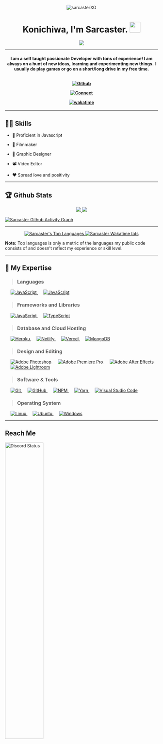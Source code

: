 <p  align="center">
  
<img src="https://komarev.com/ghpvc/?username=sarcasterXO&label=Profile%20views&color=0e75b6&style=for-the-badge" alt="sarcasterXO" />
  
</p>

<h1  align="center"> 
  Konichiwa, I'm Sarcaster. 
  <img  src="https://images-wixmp-ed30a86b8c4ca887773594c2.wixmp.com/f/c1151233-3650-45b0-aca8-bbbd0a59253e/dasqswi-e02ae120-0ee2-47df-a075-39a39b3508ff.gif?token=eyJ0eXAiOiJKV1QiLCJhbGciOiJIUzI1NiJ9.eyJzdWIiOiJ1cm46YXBwOjdlMGQxODg5ODIyNjQzNzNhNWYwZDQxNWVhMGQyNmUwIiwiaXNzIjoidXJuOmFwcDo3ZTBkMTg4OTgyMjY0MzczYTVmMGQ0MTVlYTBkMjZlMCIsIm9iaiI6W1t7InBhdGgiOiJcL2ZcL2MxMTUxMjMzLTM2NTAtNDViMC1hY2E4LWJiYmQwYTU5MjUzZVwvZGFzcXN3aS1lMDJhZTEyMC0wZWUyLTQ3ZGYtYTA3NS0zOWEzOWIzNTA4ZmYuZ2lmIn1dXSwiYXVkIjpbInVybjpzZXJ2aWNlOmZpbGUuZG93bmxvYWQiXX0.FUZt5_ZO8AEHlv4_hDv3t1lDgTIi1RrXQWb36WcL5YI"  width="35"></h1>

<p  align="center">
<a  href="https://github.com/sarcasterXO"><img  src="https://readme-typing-svg.herokuapp.com?font=Roboto+Mono&size=30&duration=3000&pause=1000&color=F72002&center=true&width=500&height=50&lines=Backend+Developer;Quick+Learner;Graphic+Designer;Video+Editor;Gamer"></a>
</p>

<hr/>

<h4  align="center">I am a self taught passionate Developer with tons of experience! I am always on a hunt of new ideas, learning and experimenting new things. I usually do play games or go on a short/long drive in my free time.

<br>
  
  <br>
   
[![Github](https://img.shields.io/github/followers/sarcasterXO?label=Follow&style=for-the-badge&logo=github)](https://github.com/sarcasterXO)

[![Connect](https://img.shields.io/discord/593119549080207361?label=Connect&style=for-the-badge&logo=discord>)](https://discord.gg/q7exh2bP4g)

[![wakatime](https://wakatime.com/badge/user/de016033-721a-43f5-98bd-0689c146b7f5.svg?style=for-the-badge)](https://wakatime.com/@sarcasterXO)

</h4>

<hr/>

## 👨‍🎓 Skills

- 🦾 Proficient in Javascript

- 📸 Filmmaker

- 🎨 Graphic Designer

- 📽 Video Editor

- ♥ Spread love and positivity

<hr/>

## 🏆 Github Stats

<div>

<p  align="center">

<a  href="https://github-readme-stats.vercel.app/api?username=sarcasterXO&theme=vision-friendly-dark">

<img  src="https://github-readme-stats.vercel.app/api?username=sarcasterXO&count_private=true&show_icons=true&theme=vision-friendly-dark&count-private=true&border_radius=20px&v=2"  />

</a>

<a  href="https://github-readme-streak-stats.herokuapp.com/?user=sarcasterXO&theme=vision-friendly-dark">

<img  src="https://github-readme-streak-stats.herokuapp.com/?user=sarcasterXO&theme=vision-friendly-dark&count-private=true&v=2&border_radius=20px"  />

</a>

[![Sarcaster Github Activity Graph](https://activity-graph.herokuapp.com/graph?username=sarcasterXO&bg_color=292426&color=fcfcfc&line=ffa70f&point=ffffff&area=true&hide_border=true&radius=20)](https://github.com/sarcasterXO)

</p>

</div>

<hr/>

<p  align="center">

<a  href="https://github-readme-stats.vercel.app/api/top-langs/?username=sarcasterXO&langs_count=8&theme=codeSTACKr&hide_border=true&bg_color=0D1117&border_radius=20px&layout=compact&v=2">

<img  alt="Sarcaster's Top Languages"  src="https://github-readme-stats.vercel.app/api/top-langs/?username=sarcasterXO&langs_count=8&theme=codeSTACKr&hide_border=true&bg_color=0D1117&border_radius=20px&layout=compact&v=2"  />

</a>

<a  href="https://github-readme-stats.vercel.app/api/wakatime?username=sarcasterXO&theme=codeSTACKr&hide_border=true&bg_color=0D1117&border_radius=20px&layout=compact&v=2">

<img  alt="Sarcaster Wakatime tats"  src="https://github-readme-stats.vercel.app/api/wakatime?username=sarcasterXO&theme=codeSTACKr&hide_border=true&bg_color=0D1117&border_radius=20px&layout=compact&v=2"  />

</a>

</p>

</div>

<b>Note:</b> Top languages is only a metric of the languages my public code consists of and doesn't reflect my experience or skill level.

<hr/>

## 🎇 My Expertise

> ### Languages

  <p align="left">
  &emsp;
    <a href="https://developer.mozilla.org/en-US/docs/Web/JavaScript" target="_blank"> 
     <img alt="JavaScript" src="https://img.shields.io/badge/javascript-FFC000?style=for-the-badge&logo=javascript&logoColor=white">
   </a> 
  &emsp;
      <a href="https://www.typescriptlang.org/" target="_blank"> 
     <img alt="JavaScript" src="https://img.shields.io/badge/typescript-%23007ACC.svg?style=for-the-badge&logo=typescript&logoColor=white">
   </a>

  </p>

> ### Frameworks and Libraries

  <p align="left">
    &emsp;
    <a href="https://nodejs.org/en/" target="_blank"> 
     <img alt="JavaScript" src="https://img.shields.io/badge/node.js-6DA55F?style=for-the-badge&logo=node.js&logoColor=white">
   </a> 
  &emsp;
      <a href="https://discord.js.org/" target="_blank"> 
     <img alt="TypeScript" src="https://img.shields.io/badge/discord.js-5865F2?style=for-the-badge&logo=discord&logoColor=black">
  </a>

  </p>

> ### Database and Cloud Hosting

  <p align="left">
&emsp;
    <a href="https://heroku.com/" target="_blank"> 
     <img alt="Heroku" src="https://img.shields.io/badge/heroku-%23430098.svg?style=for-the-badge&logo=heroku&logoColor=white">
   </a> 
  &emsp;
      <a href="https://netlify.com/" target="_blank"> 
     <img alt="Netlify" src="https://img.shields.io/badge/netlify-%23000000.svg?style=for-the-badge&logo=netlify&logoColor=#00C7B7">
  </a>
    &emsp;
      <a href="https://vercel.com/" target="_blank"> 
     <img alt="Vercel" src="https://img.shields.io/badge/vercel-%23000000.svg?style=for-the-badge&logo=vercel&logoColor=#00C7B7">
  </a>
    &emsp;
      <a href="https://mongodb.com/" target="_blank"> 
     <img alt="MongoDB" src="https://img.shields.io/badge/MongoDB-%234ea94b.svg?style=for-the-badge&logo=mongodb&logoColor=white">
  </a>

  </p>

> ### Design and Editing

<p align="left">
 &emsp;
    <a href="https://www.adobe.com/in/products/photoshop.html" target="_blank"> 
     <img alt="Adobe Photoshop" src="https://img.shields.io/badge/adobe%20photoshop-%2331A8FF.svg?style=for-the-badge&logo=adobephotoshop&logoColor=white">
   </a> 
  &emsp;
      <a href="https://www.adobe.com/products/premiere.html" target="_blank"> 
     <img alt="Adobe Premiere Pro" src="https://img.shields.io/badge/adobe%20Premiere%20Pro-5D3FD3?style=for-the-badge&logo=adobepremierepro&logoColor=white">
  </a>
    &emsp;
      <a href="https://www.adobe.com/products/aftereffects.html" target="_blank"> 
     <img alt="Adobe After Effects" src="https://img.shields.io/badge/adobe%20After%20Effects-5D3FD3?style=for-the-badge&logo=adobeaftereffects&logoColor=white">
  </a>
    &emsp;
      <a href="https://www.adobe.com/in/products/photoshop-lightroom.html" target="_blank"> 
     <img alt="Adobe Lightroom" src="https://img.shields.io/badge/adobe%20Lightroom-%2331A8FF.svg?style=for-the-badge&logo=adobelightroom&logoColor=white">
  </a>

 </p>

> ### Software & Tools

<p align="left">

&emsp;
<a href="https://git-scm.com/" target="_blank">
<img alt="Git" src="https://img.shields.io/badge/git-%23F05033.svg?style=for-the-badge&logo=git&logoColor=white">
</a>
&emsp;
<a href="https://github.com/" target="_blank">
<img alt="GitHub" src="https://img.shields.io/badge/github-%23121011.svg?style=for-the-badge&logo=github&logoColor=white">
</a>
&emsp;
<a href="https://npmjs.com" target="_blank">
<img alt="NPM" src="https://img.shields.io/badge/NPM-%23000000.svg?style=for-the-badge&logo=npm&logoColor=white">
</a>
&emsp;
<a href="https://yarnpkg.com/" target="_blank">
<img alt="Yarn" src="https://img.shields.io/badge/Yarn-%23000000.svg?style=for-the-badge&logo=yarn&logoColor=white">
</a>
&emsp;
<a href="https://code.visualstudio.com/" target="_blank">
<img alt="Visual Studio Code" src="https://img.shields.io/badge/Visual%20Studio%20Code-0078d7.svg?style=for-the-badge&logo=visual-studio-code&logoColor=white">
</a>

  </p>

> ### Operating System

  <p align="left">

&emsp;
<a href="https://www.linux.org/" target="_blank">
<img alt="Linux" src="https://img.shields.io/badge/Linux-FCC624?style=for-the-badge&logo=linux&logoColor=black">
</a>
&emsp;
<a href="https://ubuntu.com/" target="_blank">
<img alt="Ubuntu" src="https://img.shields.io/badge/Ubuntu-E95420?style=for-the-badge&logo=ubuntu&logoColor=white">
</a>
&emsp;
<a href="https://www.microsoft.com/en-in/windows" target="_blank">
<img alt="Windows" src="https://img.shields.io/badge/Windows-0078D6?style=for-the-badge&logo=windows&logoColor=white">
</a>

  </p>

<hr/>

## Reach Me

<a  href="https://discord.com/users/592707660604899328"  target="_blank">

<img  width="50%"  align="center"  alt="Discord Status"  src="https://lanyard.cnrad.dev/api/592707660604899328?bg=1f1f1f&borderRadius=20px&hideStatus=true&idleMessage=Spreading%20love!%20💖">

</a>
